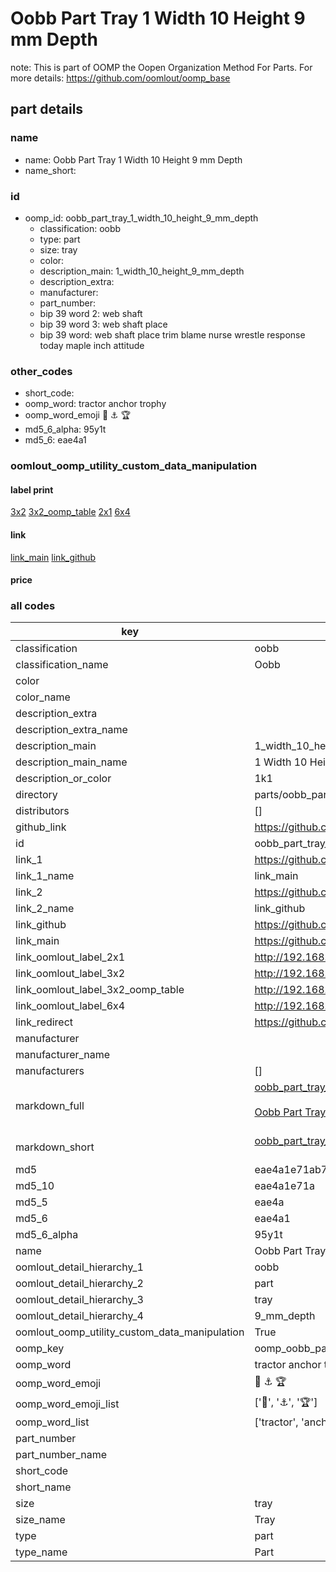 # Oobb Part Tray 1 Width 10 Height 9 mm Depth  

note: This is part of OOMP the Oopen Organization Method For Parts. For more details: https://github.com/oomlout/oomp_base

##  part details
  







### name
* name: Oobb Part Tray 1 Width 10 Height 9 mm Depth
* name_short: 
### id
* oomp_id: oobb_part_tray_1_width_10_height_9_mm_depth
  * classification: oobb
  * type: part
  * size: tray
  * color: 
  * description_main: 1_width_10_height_9_mm_depth
  * description_extra: 
  * manufacturer: 
  * part_number: 
  * bip 39 word 2: web shaft
  * bip 39 word 3: web shaft place
  * bip 39 word: web shaft place trim blame nurse wrestle response today maple inch attitude

### other_codes
* short_code: 
* oomp_word: tractor anchor trophy
* oomp_word_emoji :tractor: :anchor: :trophy:
* md5_6_alpha: 95y1t
* md5_6: eae4a1






### oomlout_oomp_utility_custom_data_manipulation
#### label print
[3x2](http://192.168.1.245:1112/?label=oomp%2095y1t)
[3x2_oomp_table](http://192.168.1.108:1112/?label=oomp%2095y1t)
[2x1](http://192.168.1.242:1112/?label=oomp%2095y1t)
[6x4](http://192.168.1.55:1112/?label=oomp%2095y1t)    

#### link

[link_main](https://github.com/oomlout/oomlout_oomp_version_1_messy/tree/main/parts/oobb_part_tray_1_width_10_height_9_mm_depth) [link_github](https://github.com/oomlout/oomlout_oomp_version_1_messy/tree/main/parts/oobb_part_tray_1_width_10_height_9_mm_depth)                             

#### price







### all codes 
| key | value |  
| --- | --- |  
| classification | oobb |  
| classification_name | Oobb |  
| color |  |  
| color_name |  |  
| description_extra |  |  
| description_extra_name |  |  
| description_main | 1_width_10_height_9_mm_depth |  
| description_main_name | 1 Width 10 Height 9 mm Depth |  
| description_or_color | 1k1 |  
| directory | parts/oobb_part_tray_1_width_10_height_9_mm_depth |  
| distributors | [] |  
| github_link | https://github.com/oomlout/oomlout_oomp_part_src/tree/main/parts/oobb_part_tray_1_width_10_height_9_mm_depth |  
| id | oobb_part_tray_1_width_10_height_9_mm_depth |  
| link_1 | https://github.com/oomlout/oomlout_oomp_version_1_messy/tree/main/parts/oobb_part_tray_1_width_10_height_9_mm_depth |  
| link_1_name | link_main |  
| link_2 | https://github.com/oomlout/oomlout_oomp_version_1_messy/tree/main/parts/oobb_part_tray_1_width_10_height_9_mm_depth |  
| link_2_name | link_github |  
| link_github | https://github.com/oomlout/oomlout_oomp_version_1_messy/tree/main/parts/oobb_part_tray_1_width_10_height_9_mm_depth |  
| link_main | https://github.com/oomlout/oomlout_oomp_version_1_messy/tree/main/parts/oobb_part_tray_1_width_10_height_9_mm_depth |  
| link_oomlout_label_2x1 | http://192.168.1.242:1112/?label=oomp%2095y1t |  
| link_oomlout_label_3x2 | http://192.168.1.245:1112/?label=oomp%2095y1t |  
| link_oomlout_label_3x2_oomp_table | http://192.168.1.108:1112/?label=oomp%2095y1t |  
| link_oomlout_label_6x4 | http://192.168.1.55:1112/?label=oomp%2095y1t |  
| link_redirect | https://github.com/oomlout/oomlout_oomp_version_1_messy/tree/main/parts/oobb_part_tray_1_width_10_height_9_mm_depth |  
| manufacturer |  |  
| manufacturer_name |  |  
| manufacturers | [] |  
| markdown_full | [oobb_part_tray_1_width_10_height_9_mm_depth](none)<br>[](none)<br>[Oobb Part Tray 1 Width 10 Height 9 Mm Depth](none)<br><br> |  
| markdown_short | [oobb_part_tray_1_width_10_height_9_mm_depth](none)<br><br> |  
| md5 | eae4a1e71ab7bfca5e0b9e8b4bb13fc6 |  
| md5_10 | eae4a1e71a |  
| md5_5 | eae4a |  
| md5_6 | eae4a1 |  
| md5_6_alpha | 95y1t |  
| name | Oobb Part Tray 1 Width 10 Height 9 mm Depth |  
| oomlout_detail_hierarchy_1 | oobb |  
| oomlout_detail_hierarchy_2 | part |  
| oomlout_detail_hierarchy_3 | tray |  
| oomlout_detail_hierarchy_4 | 9_mm_depth |  
| oomlout_oomp_utility_custom_data_manipulation | True |  
| oomp_key | oomp_oobb_part_tray_1_width_10_height_9_mm_depth |  
| oomp_word | tractor anchor trophy |  
| oomp_word_emoji | :tractor: :anchor: :trophy: |  
| oomp_word_emoji_list | [':tractor:', ':anchor:', ':trophy:'] |  
| oomp_word_list | ['tractor', 'anchor', 'trophy'] |  
| part_number |  |  
| part_number_name |  |  
| short_code |  |  
| short_name |  |  
| size | tray |  
| size_name | Tray |  
| type | part |  
| type_name | Part |  
